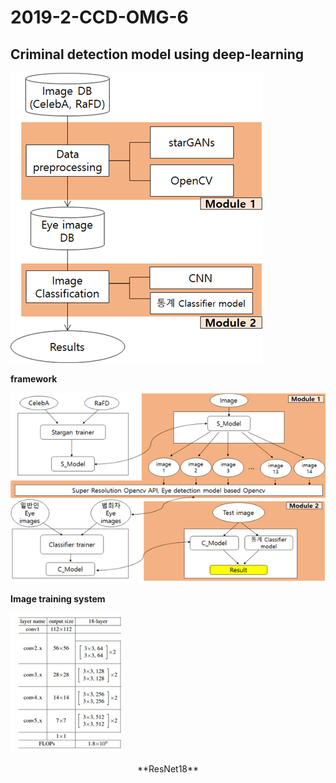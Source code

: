 # 2019-2-CCD-OMG-6
**Criminal detection model using deep-learning**
---
![framework](./framework1.png)

**framework**

![Image training system](./image_training_process.png)

**Image training system**

![ResNet18](./ResNet18.png)

<center>**ResNet18**</center>
